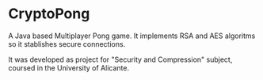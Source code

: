 # CryptoPong
A Java based Multiplayer Pong game. It implements RSA and AES algoritms so it stablishes secure connections.

It was developed as project for "Security and Compression" subject, coursed in the University of Alicante.

